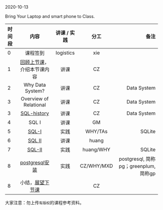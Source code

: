 2020-10-13

Bring Your Laptop and smart phone  to Class. 

|时间段     |  内容    | 讲课 / 实践     |  分工  |  备注       |
| :---     |   :----:    |   :----:    |    :----:    | ---: |
|   0      |  课程签到     |  logistics   |     xie     |        |
|   1       |  [回顾上节课](../WW4/WW4-Plan.md)，介绍本节课内容     |  讲课    |     CZ     |         |
|   2       |  Why Data System?   |   讲课    |     CZ     |   Data System      |
|   3       |  Overview of Relational   |   讲课    |     CZ     |   Data System      |
|   3       |  [SQL-history](../../MI-DS-Algo/DS/)   |   讲课    |     CZ     |   Data System      |
|   4       |  SQL I   |   讲课    |     GM     |         |
|   5       |  [SQL-I](../../MI-DS-Algo/DS/cs145-2018)    |   实践    |     WHY/TAs     |    SQLite     |
|   6       |  [SQL II](https://github.com/saturn-lab/BDMI-2020S/blob/master/Schedule/WW5/%E6%95%B0%E6%8D%AE%E5%BA%93(%E8%BF%9B%E9%98%B6)_v3.0.pdf)  |   讲课    |     huang    |         |
|   7       |  [SQL-II](../../MI-DS-Algo/DS/cs145-2018)    |   实践    |     huang/WHY     |    SQLite     |
|   8       |  [postgresql安装](http://postgresql.org)   |   实践    |     CZ/WHY/MXD     |   postgresql, 简称pg；greenplum, 简称gp      |
|   8       |  小结，[展望下节课](../WW6/WW6-Plan.md)    |        |     CZ     |         |



大家注意：勿上传``有版权``的课程参考资料。

